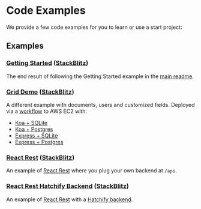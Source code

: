 # Code Examples

We provide a few code examples for you to learn or use a start project:

## Examples

### [Getting Started](../example/getting-started/) ([StackBlitz](https://stackblitz.com/fork/github/bitovi/hatchify/tree/main/example/getting-started?file=schemas.ts&terminal=dev))

The end result of following the Getting Started example in the [main readme](../README.md).

### [Grid Demo](../example/grid-demo/) ([StackBlitz](https://stackblitz.com/fork/github/bitovi/hatchify/tree/main/example/grid-demo?file=schemas.ts&terminal=dev))

A different example with documents, users and customized fields. Deployed via a [workflow](../.github/workflows/push.yml) to AWS EC2 with:

- [Koa + SQLite](https://hatchify-grid-demo.bitovi-sandbox.com:3000/)
- [Koa + Postgres](https://hatchify-grid-demo.bitovi-sandbox.com:3001/)
- [Express + SQLite](https://hatchify-grid-demo.bitovi-sandbox.com:3002/)
- [Express + Postgres](https://hatchify-grid-demo.bitovi-sandbox.com:3003/)

### [React Rest](../example/react-rest/) ([StackBlitz](https://stackblitz.com/fork/github/bitovi/hatchify/tree/main/example/react-rest?file=src/App.tsx&terminal=dev))

An example of [React Rest](../packages/react-rest/README.md) where you plug your own backend at `/api`.

### [React Rest Hatchify Backend](../example/react-rest-hatchify-backend/) ([StackBlitz](https://stackblitz.com/fork/github/bitovi/hatchify/tree/main/example/react-rest-hatchify-backend?file=schemas.ts&terminal=dev))

An example of [React Rest](../packages/react-rest/README.md) with a [Hatchify backend](../packages/koa/README.md).
